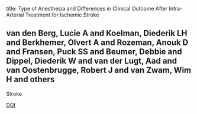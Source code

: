 title: Type of Anesthesia and Differences in Clinical Outcome After Intra-Arterial Treatment for Ischemic Stroke

## van den Berg, Lucie A and Koelman, Diederik LH and Berkhemer, Olvert A and Rozeman, Anouk D and Fransen, Puck SS and Beumer, Debbie and Dippel, Diederik W and van der Lugt, Aad and van Oostenbrugge, Robert J and van Zwam, Wim H and others
Stroke

<a href="https://doi.org/10.1161/STROKEAHA.115.008699">DOI</a>
